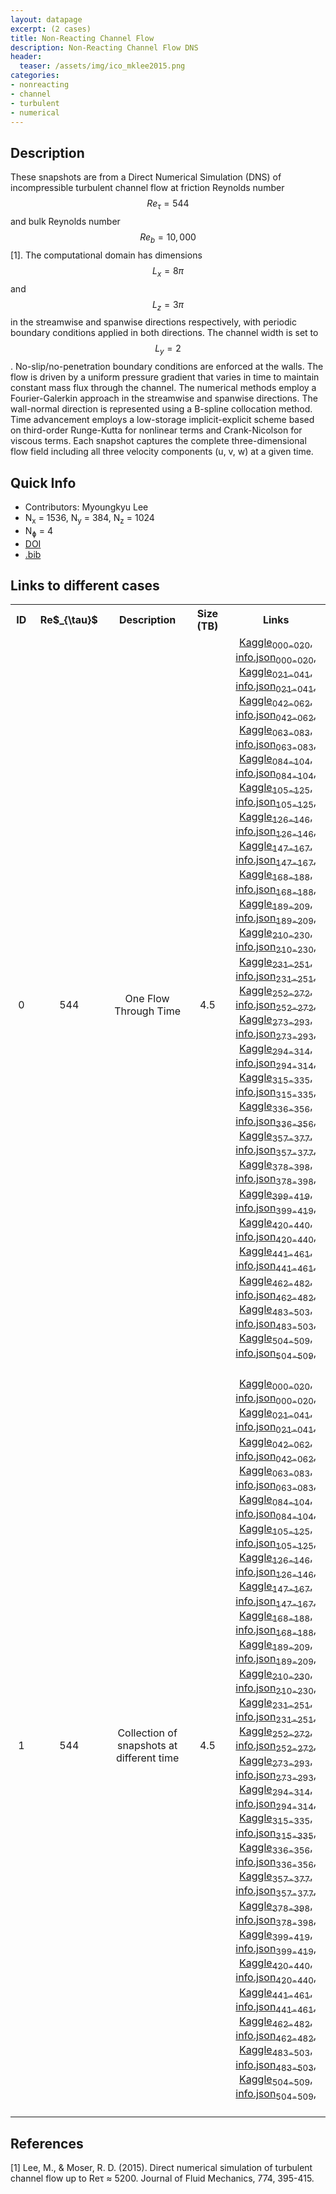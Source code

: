 ```yaml
---
layout: datapage
excerpt: (2 cases)
title: Non-Reacting Channel Flow
description: Non-Reacting Channel Flow DNS
header:
  teaser: /assets/img/ico_mklee2015.png
categories: 
- nonreacting
- channel
- turbulent
- numerical
---
```

<!-- <div style="text-align: center;">
    <img src="./assets/img/mklee2015.png" alt="Image 1" style="max-width: 100%;">
</div> -->

## Description
These snapshots are from a Direct Numerical Simulation (DNS) of incompressible turbulent channel flow at friction Reynolds number $$Re_\tau = 544$$ and bulk Reynolds number $$Re_b = 10,000$$ [1]. The computational domain has dimensions $$L_x = 8\pi$$ and $$L_z = 3\pi$$ in the streamwise and spanwise directions respectively, with periodic boundary conditions applied in both directions. The channel width is set to $$L_y = 2$$. No-slip/no-penetration boundary conditions are enforced at the walls. The flow is driven by a uniform pressure gradient that varies in time to maintain constant mass flux through the channel.
The numerical methods employ a Fourier-Galerkin approach in the streamwise and spanwise directions. The wall-normal direction is represented using a B-spline collocation method. Time advancement employs a low-storage implicit-explicit scheme based on third-order Runge-Kutta for nonlinear terms and Crank-Nicolson for viscous terms. Each snapshot captures the complete three-dimensional flow field including all three velocity components (u, v, w) at a given time.

## Quick Info
* Contributors: Myoungkyu Lee
* N<sub>x</sub> = 1536, N<sub>y</sub> = 384, N<sub>z</sub> = 1024
* N<sub>&#632;</sub> = 4
* <a href="https://doi.org/10.1017/jfm.2015.268">DOI</a>
* <a href="./assets/bib/mklee2024.bib">.bib</a>

## Links to different cases

<script src="./assets/js/table.js"></script>

<table align="center">
    <tr class="header">
    <th style="width:2%;">ID</th>
    <th style="width:8%;">Re$_{\tau}$</th>
    <th style="width:20%;">Description</th>
    <th style="width:8%;">Size (TB)</th>
    <th style="width:25%;">Links</th>
    </tr>
    <tr>       
        <td align="center"> 0 </td>
        <td align="center">544</td>
        <td align="center">One Flow Through Time</td>
        <td align="center">4.5</td>
        <td align="center">
        <div>
          <a href="https://www.kaggle.com/datasets/blastnet/channelflow-dns-Re544-seq-p000-020">Kaggle<sub>000-020</sub></a>, <a href="./assets/json/mklee2015/channelflow-dns-Re544-seq-p000-020-info.json">info.json<sub>000-020</sub></a>,
        </div>
        <div>
          <a href="https://www.kaggle.com/datasets/blastnet/channelflow-dns-Re544-seq-p021-041">Kaggle<sub>021-041</sub></a>, <a href="./assets/json/mklee2015/channelflow-dns-Re544-seq-p021-041-info.json">info.json<sub>021-041</sub></a>,
        </div>
        <div>
          <a href="https://www.kaggle.com/datasets/blastnet/channelflow-dns-Re544-seq-p042-062">Kaggle<sub>042-062</sub></a>, <a href="./assets/json/mklee2015/channelflow-dns-Re544-seq-p042-062-info.json">info.json<sub>042-062</sub></a>,
        </div>
        <div>
          <a href="https://www.kaggle.com/datasets/blastnet/channelflow-dns-Re544-seq-p063-083">Kaggle<sub>063-083</sub></a>, <a href="./assets/json/mklee2015/channelflow-dns-Re544-seq-p063-083-info.json">info.json<sub>063-083</sub></a>,
        </div>
        <div>
          <a href="https://www.kaggle.com/datasets/blastnet/channelflow-dns-Re544-seq-p084-104">Kaggle<sub>084-104</sub></a>, <a href="./assets/json/mklee2015/channelflow-dns-Re544-seq-p084-104-info.json">info.json<sub>084-104</sub></a>,
        </div>
        <div>
          <a href="https://www.kaggle.com/datasets/blastnet/channelflow-dns-Re544-seq-p105-125">Kaggle<sub>105-125</sub></a>, <a href="./assets/json/mklee2015/channelflow-dns-Re544-seq-p105-125-info.json">info.json<sub>105-125</sub></a>,
        </div>
        <div>
          <a href="https://www.kaggle.com/datasets/blastnet/channelflow-dns-Re544-seq-p126-146">Kaggle<sub>126-146</sub></a>, <a href="./assets/json/mklee2015/channelflow-dns-Re544-seq-p126-146-info.json">info.json<sub>126-146</sub></a>,
        </div>
        <div>
          <a href="https://www.kaggle.com/datasets/blastnet/channelflow-dns-Re544-seq-p147-167">Kaggle<sub>147-167</sub></a>, <a href="./assets/json/mklee2015/channelflow-dns-Re544-seq-p147-167-info.json">info.json<sub>147-167</sub></a>,
        </div>
        <div>
          <a href="https://www.kaggle.com/datasets/blastnet/channelflow-dns-Re544-seq-p168-188">Kaggle<sub>168-188</sub></a>, <a href="./assets/json/mklee2015/channelflow-dns-Re544-seq-p168-188-info.json">info.json<sub>168-188</sub></a>,
        </div>
        <div>
          <a href="https://www.kaggle.com/datasets/blastnet/channelflow-dns-Re544-seq-p189-209">Kaggle<sub>189-209</sub></a>, <a href="./assets/json/mklee2015/channelflow-dns-Re544-seq-p189-209-info.json">info.json<sub>189-209</sub></a>,
        </div>
        <div>
          <a href="https://www.kaggle.com/datasets/blastnet/channelflow-dns-Re544-seq-p210-230">Kaggle<sub>210-230</sub></a>, <a href="./assets/json/mklee2015/channelflow-dns-Re544-seq-p210-230-info.json">info.json<sub>210-230</sub></a>,
        </div>
        <div>
          <a href="https://www.kaggle.com/datasets/blastnet/channelflow-dns-Re544-seq-p231-251">Kaggle<sub>231-251</sub></a>, <a href="./assets/json/mklee2015/channelflow-dns-Re544-seq-p231-251-info.json">info.json<sub>231-251</sub></a>,
        </div>
        <div>
          <a href="https://www.kaggle.com/datasets/blastnet/channelflow-dns-Re544-seq-p252-272">Kaggle<sub>252-272</sub></a>, <a href="./assets/json/mklee2015/channelflow-dns-Re544-seq-p252-272-info.json">info.json<sub>252-272</sub></a>,
        </div>
        <div>
          <a href="https://www.kaggle.com/datasets/blastnet/channelflow-dns-Re544-seq-p273-293">Kaggle<sub>273-293</sub></a>, <a href="./assets/json/mklee2015/channelflow-dns-Re544-seq-p273-293-info.json">info.json<sub>273-293</sub></a>,
        </div>
        <div>
          <a href="https://www.kaggle.com/datasets/blastnet/channelflow-dns-Re544-seq-p294-314">Kaggle<sub>294-314</sub></a>, <a href="./assets/json/mklee2015/channelflow-dns-Re544-seq-p294-314-info.json">info.json<sub>294-314</sub></a>,
        </div>
        <div>
          <a href="https://www.kaggle.com/datasets/blastnet/channelflow-dns-Re544-seq-p315-335">Kaggle<sub>315-335</sub></a>, <a href="./assets/json/mklee2015/channelflow-dns-Re544-seq-p315-335-info.json">info.json<sub>315-335</sub></a>,
        </div>
        <div>
          <a href="https://www.kaggle.com/datasets/blastnet/channelflow-dns-Re544-seq-p336-356">Kaggle<sub>336-356</sub></a>, <a href="./assets/json/mklee2015/channelflow-dns-Re544-seq-p336-356-info.json">info.json<sub>336-356</sub></a>,
        </div>
        <div>
          <a href="https://www.kaggle.com/datasets/blastnet/channelflow-dns-Re544-seq-p357-377">Kaggle<sub>357-377</sub></a>, <a href="./assets/json/mklee2015/channelflow-dns-Re544-seq-p357-377-info.json">info.json<sub>357-377</sub></a>,
        </div>
        <div>
          <a href="https://www.kaggle.com/datasets/blastnet/channelflow-dns-Re544-seq-p378-398">Kaggle<sub>378-398</sub></a>, <a href="./assets/json/mklee2015/channelflow-dns-Re544-seq-p378-398-info.json">info.json<sub>378-398</sub></a>,
        </div>
        <div>
          <a href="https://www.kaggle.com/datasets/blastnet/channelflow-dns-Re544-seq-p399-419">Kaggle<sub>399-419</sub></a>, <a href="./assets/json/mklee2015/channelflow-dns-Re544-seq-p399-419-info.json">info.json<sub>399-419</sub></a>,
        </div>
        <div>
          <a href="https://www.kaggle.com/datasets/blastnet/channelflow-dns-Re544-seq-p420-440">Kaggle<sub>420-440</sub></a>, <a href="./assets/json/mklee2015/channelflow-dns-Re544-seq-p420-440-info.json">info.json<sub>420-440</sub></a>,
        </div>
        <div>
          <a href="https://www.kaggle.com/datasets/blastnet/channelflow-dns-Re544-seq-p441-461">Kaggle<sub>441-461</sub></a>, <a href="./assets/json/mklee2015/channelflow-dns-Re544-seq-p441-461-info.json">info.json<sub>441-461</sub></a>,
        </div>
        <div>
          <a href="https://www.kaggle.com/datasets/blastnet/channelflow-dns-Re544-seq-p462-482">Kaggle<sub>462-482</sub></a>, <a href="./assets/json/mklee2015/channelflow-dns-Re544-seq-p462-482-info.json">info.json<sub>462-482</sub></a>,
        </div>
        <div>
          <a href="https://www.kaggle.com/datasets/blastnet/channelflow-dns-Re544-seq-p483-503">Kaggle<sub>483-503</sub></a>, <a href="./assets/json/mklee2015/channelflow-dns-Re544-seq-p483-503-info.json">info.json<sub>483-503</sub></a>,
        </div>
        <div>
          <a href="https://www.kaggle.com/datasets/blastnet/channelflow-dns-Re544-seq-p504-509">Kaggle<sub>504-509</sub></a>, <a href="./assets/json/mklee2015/channelflow-dns-Re544-seq-p504-509-info.json">info.json<sub>504-509</sub></a>,
        </div>
        <BR>
        </td>
    </tr>
    <tr>       
        <td align="center"> 1 </td>
        <td align="center">544</td>
        <td align="center">Collection of snapshots at different time</td>
        <td align="center">4.5</td>
        <td align="center">
        <div>
          <a href="https://www.kaggle.com/datasets/blastnet/channelflow-dns-Re544-eq-p000-020">Kaggle<sub>000-020</sub></a>, <a href="./assets/json/mklee2015/channelflow-dns-Re544-eq-p000-020-info.json">info.json<sub>000-020</sub></a>,
        </div>
        <div>
          <a href="https://www.kaggle.com/datasets/blastnet/channelflow-dns-Re544-eq-p021-041">Kaggle<sub>021-041</sub></a>, <a href="./assets/json/mklee2015/channelflow-dns-Re544-eq-p021-041-info.json">info.json<sub>021-041</sub></a>,
        </div>
        <div>
          <a href="https://www.kaggle.com/datasets/blastnet/channelflow-dns-Re544-eq-p042-062">Kaggle<sub>042-062</sub></a>, <a href="./assets/json/mklee2015/channelflow-dns-Re544-eq-p042-062-info.json">info.json<sub>042-062</sub></a>,
        </div>
        <div>
          <a href="https://www.kaggle.com/datasets/blastnet/channelflow-dns-Re544-eq-p063-083">Kaggle<sub>063-083</sub></a>, <a href="./assets/json/mklee2015/channelflow-dns-Re544-eq-p063-083-info.json">info.json<sub>063-083</sub></a>,
        </div>
        <div>
          <a href="https://www.kaggle.com/datasets/blastnet/channelflow-dns-Re544-eq-p084-104">Kaggle<sub>084-104</sub></a>, <a href="./assets/json/mklee2015/channelflow-dns-Re544-eq-p084-104-info.json">info.json<sub>084-104</sub></a>,
        </div>
        <div>
          <a href="https://www.kaggle.com/datasets/blastnet/channelflow-dns-Re544-eq-p105-125">Kaggle<sub>105-125</sub></a>, <a href="./assets/json/mklee2015/channelflow-dns-Re544-eq-p105-125-info.json">info.json<sub>105-125</sub></a>,
        </div>
        <div>
          <a href="https://www.kaggle.com/datasets/blastnet/channelflow-dns-Re544-eq-p126-146">Kaggle<sub>126-146</sub></a>, <a href="./assets/json/mklee2015/channelflow-dns-Re544-eq-p126-146-info.json">info.json<sub>126-146</sub></a>,
        </div>
        <div>
          <a href="https://www.kaggle.com/datasets/blastnet/channelflow-dns-Re544-eq-p147-167">Kaggle<sub>147-167</sub></a>, <a href="./assets/json/mklee2015/channelflow-dns-Re544-eq-p147-167-info.json">info.json<sub>147-167</sub></a>,
        </div>
        <div>
          <a href="https://www.kaggle.com/datasets/blastnet/channelflow-dns-Re544-eq-p168-188">Kaggle<sub>168-188</sub></a>, <a href="./assets/json/mklee2015/channelflow-dns-Re544-eq-p168-188-info.json">info.json<sub>168-188</sub></a>,
        </div>
        <div>
          <a href="https://www.kaggle.com/datasets/blastnet/channelflow-dns-Re544-eq-p189-209">Kaggle<sub>189-209</sub></a>, <a href="./assets/json/mklee2015/channelflow-dns-Re544-eq-p189-209-info.json">info.json<sub>189-209</sub></a>,
        </div>
        <div>
          <a href="https://www.kaggle.com/datasets/blastnet/channelflow-dns-Re544-eq-p210-230">Kaggle<sub>210-230</sub></a>, <a href="./assets/json/mklee2015/channelflow-dns-Re544-eq-p210-230-info.json">info.json<sub>210-230</sub></a>,
        </div>
        <div>
          <a href="https://www.kaggle.com/datasets/blastnet/channelflow-dns-Re544-eq-p231-251">Kaggle<sub>231-251</sub></a>, <a href="./assets/json/mklee2015/channelflow-dns-Re544-eq-p231-251-info.json">info.json<sub>231-251</sub></a>,
        </div>
        <div>
          <a href="https://www.kaggle.com/datasets/blastnet/channelflow-dns-Re544-eq-p252-272">Kaggle<sub>252-272</sub></a>, <a href="./assets/json/mklee2015/channelflow-dns-Re544-eq-p252-272-info.json">info.json<sub>252-272</sub></a>,
        </div>
        <div>
          <a href="https://www.kaggle.com/datasets/blastnet/channelflow-dns-Re544-eq-p273-293">Kaggle<sub>273-293</sub></a>, <a href="./assets/json/mklee2015/channelflow-dns-Re544-eq-p273-293-info.json">info.json<sub>273-293</sub></a>,
        </div>
        <div>
          <a href="https://www.kaggle.com/datasets/blastnet/channelflow-dns-Re544-eq-p294-314">Kaggle<sub>294-314</sub></a>, <a href="./assets/json/mklee2015/channelflow-dns-Re544-eq-p294-314-info.json">info.json<sub>294-314</sub></a>,
        </div>
        <div>
          <a href="https://www.kaggle.com/datasets/blastnet/channelflow-dns-Re544-eq-p315-335">Kaggle<sub>315-335</sub></a>, <a href="./assets/json/mklee2015/channelflow-dns-Re544-eq-p315-335-info.json">info.json<sub>315-335</sub></a>,
        </div>
        <div>
          <a href="https://www.kaggle.com/datasets/blastnet/channelflow-dns-Re544-eq-p336-356">Kaggle<sub>336-356</sub></a>, <a href="./assets/json/mklee2015/channelflow-dns-Re544-eq-p336-356-info.json">info.json<sub>336-356</sub></a>,
        </div>
        <div>
          <a href="https://www.kaggle.com/datasets/blastnet/channelflow-dns-Re544-eq-p357-377">Kaggle<sub>357-377</sub></a>, <a href="./assets/json/mklee2015/channelflow-dns-Re544-eq-p357-377-info.json">info.json<sub>357-377</sub></a>,
        </div>
        <div>
          <a href="https://www.kaggle.com/datasets/blastnet/channelflow-dns-Re544-eq-p378-398">Kaggle<sub>378-398</sub></a>, <a href="./assets/json/mklee2015/channelflow-dns-Re544-eq-p378-398-info.json">info.json<sub>378-398</sub></a>,
        </div>
        <div>
          <a href="https://www.kaggle.com/datasets/blastnet/channelflow-dns-Re544-eq-p399-419">Kaggle<sub>399-419</sub></a>, <a href="./assets/json/mklee2015/channelflow-dns-Re544-eq-p399-419-info.json">info.json<sub>399-419</sub></a>,
        </div>
        <div>
          <a href="https://www.kaggle.com/datasets/blastnet/channelflow-dns-Re544-eq-p420-440">Kaggle<sub>420-440</sub></a>, <a href="./assets/json/mklee2015/channelflow-dns-Re544-eq-p420-440-info.json">info.json<sub>420-440</sub></a>,
        </div>
        <div>
          <a href="https://www.kaggle.com/datasets/blastnet/channelflow-dns-Re544-eq-p441-461">Kaggle<sub>441-461</sub></a>, <a href="./assets/json/mklee2015/channelflow-dns-Re544-eq-p441-461-info.json">info.json<sub>441-461</sub></a>,
        </div>
        <div>
          <a href="https://www.kaggle.com/datasets/blastnet/channelflow-dns-Re544-eq-p462-482">Kaggle<sub>462-482</sub></a>, <a href="./assets/json/mklee2015/channelflow-dns-Re544-eq-p462-482-info.json">info.json<sub>462-482</sub></a>,
        </div>
        <div>
          <a href="https://www.kaggle.com/datasets/blastnet/channelflow-dns-Re544-eq-p483-503">Kaggle<sub>483-503</sub></a>, <a href="./assets/json/mklee2015/channelflow-dns-Re544-eq-p483-503-info.json">info.json<sub>483-503</sub></a>,
        </div>
        <div>
          <a href="https://www.kaggle.com/datasets/blastnet/channelflow-dns-Re544-eq-p504-509">Kaggle<sub>504-509</sub></a>, <a href="./assets/json/mklee2015/channelflow-dns-Re544-eq-p504-509-info.json">info.json<sub>504-509</sub></a>,
        </div>
        <BR>
        </td>
    </tr>
</table>

## References
[1] Lee, M., & Moser, R. D. (2015). Direct numerical simulation of turbulent channel flow up to Reτ ≈ 5200. Journal of Fluid Mechanics, 774, 395-415.  
